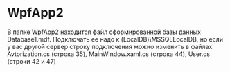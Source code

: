 # WpfApp2
В папке WpfApp2 находится файл сформированной базы данных Database1.mdf. Подключать ее надо к (LocalDB)\MSSQLLocalDB, но если у вас другой сервер строку подключения можно изменить в файлах Avtorization.cs (строка 35), MainWindow.xaml.cs (строка 44), User.cs (строки 42 и 47)
